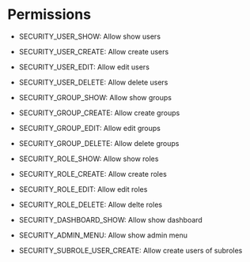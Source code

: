 # Permissions

- SECURITY_USER_SHOW: Allow show users
- SECURITY_USER_CREATE: Allow create users
- SECURITY_USER_EDIT:  Allow edit users
- SECURITY_USER_DELETE: Allow delete users

- SECURITY_GROUP_SHOW:   Allow show groups
- SECURITY_GROUP_CREATE: Allow create groups
- SECURITY_GROUP_EDIT: Allow edit groups
- SECURITY_GROUP_DELETE: Allow delete groups

- SECURITY_ROLE_SHOW: Allow show roles
- SECURITY_ROLE_CREATE: Allow create roles
- SECURITY_ROLE_EDIT: Allow edit roles
- SECURITY_ROLE_DELETE: Allow delte roles

- SECURITY_DASHBOARD_SHOW: Allow show dashboard
- SECURITY_ADMIN_MENU: Allow show admin menu


- SECURITY_SUBROLE_USER_CREATE: Allow create users of subroles